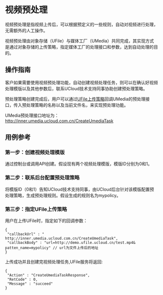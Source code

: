 # 视频预处理



视频预处理是指视频上传后，可以根据预定义的一些规则，自动对视频进行处理，无需额外的人工操作。

视频预处理由对象存储（UFile）与媒体工厂（UMedia）共同完成，其实现方式是通过对象存储的上传策略，指定媒体工厂的处理接口和参数，达到自动处理的目的。

## 操作指南

客户如果需要使用视频预处理功能，自动创建视频处理任务，则可以在确认好视频处理模版以及其他参数后，联系UCloud技术支持同事协助创建预处理策略。

预处理策略创建完成后，用户可以通过[UFile上传策略](https://docs.ucloud.cn/storage_cdn/ufile/putpolicy)回调UMedia的预处理接口，传入预处理策略的名称以及当前文件名，来实现预处理功能。

UMedia预处理接口地址为：<http://inner.umedia.ucloud.com.cn/CreateUmediaTask>

## 用例参考

### 第一步：创建视频处理模版

通过控制台或调用API创建。假设现有两个视频处理模版，模版ID分别为0和1。

### 第二步：联系后台配置预处理策略

将模版ID（0和1）告知UCloud技术支持同事，由UCloud后台针对该模版配置预处理策略，生成预处理规则。假设生成的规则名为mypolicy。

### 第三步：指定UFile上传策略

用户在上传UFile时，指定如下的回调参数：

    {
     "callbackUrl" : " http://inner.umedia.ucloud.com.cn/CreateUmediaTask",
     "callbackBody" : "url=http://demo.ufile.ucloud.cn/test.mp4& patten_name=mypolicy" // url为文件上传后的地址
    }

上传成功并且创建完视频处理任务,UFile服务将返回:

    {
     "Action" : "CreateUmediaTaskResponse",
     "RetCode" : 0,
     "Message" : "succeed"
    }
